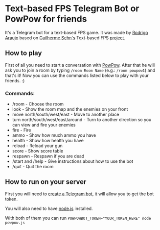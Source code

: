 Text-based FPS Telegram Bot or PowPow for friends
==============
It's a Telegram bot for a text-based FPS game. It was made by [Rodrigo Araujo](http://www.dygufa.com/) based on [Guilherme Sehn's](http://www.guisehn.com/) Text-based FPS [project](https://github.com/guisehn/text-based-fps). 

How to play
----------

First of all you need to start a conversation with [PowPow](http://telegram.me/powpowbot). After that he will ask you to join a room by typing `/room Room Name` (e.g.: `/room powpow1`) and that's it! Now you can use the commands listed below to play with your friends. :)

### Commands:

* /room - Choose the room 
* look - Show the room map and the enemies on your front
* move north/south/west/east - Move to another place
* turn north/south/west/east/around - Turn to another direction so you can view and fire your enemies
* fire - Fire
* ammo - Show how much ammo you have
* health - Show how health you have
* reload - Reload your gun
* score - Show score table
* respawn - Respawn if you are dead
* /start and /help - Give instructions about how to use the bot
* /quit - Quit the room

How to run on your server
----------

First you will need to [create a Telegram bot](https://core.telegram.org/bots#3-how-do-i-create-a-bot), it will allow you to get the bot token.

You will also need to have [node.js](http://nodejs.org/) installed.

With both of them you can run `POWPOWBOT_TOKEN="YOUR_TOKEN_HERE" node powpow.js `